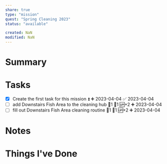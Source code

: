 ```yaml
---
share: true
type: "mission"
quest: "Spring Cleaning 2023"
status: "available"

created: NaN 
modified: NaN
---
```

 
# Summary

# Tasks
- [x] Create the first task for this mission ⏫ ➕ 2023-04-04 ✅ 2023-04-04
- [ ] add Downstairs Fish Area to the cleaning hub 🍅1 🥄1 🆙+2 ➕ 2023-04-04
- [ ] fill out Downstairs Fish Area cleaning routine 🍅1 🥄1 🆙+2 ➕ 2023-04-04
# Notes

# Things I've Done